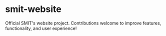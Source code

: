 # smit-website
Official SMIT's website project. Contributions welcome to improve features, functionality, and user experience!
